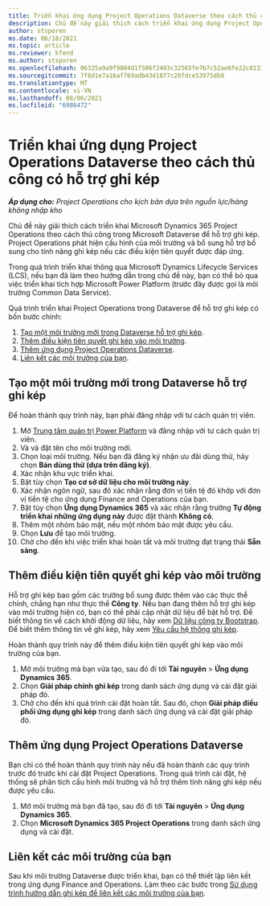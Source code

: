 ```yaml
---
title: Triển khai ứng dụng Project Operations Dataverse theo cách thủ công có hỗ trợ ghi kép
description: Chủ đề này giải thích cách triển khai ứng dụng Project Operations Dataverse để hỗ trợ ghi kép.
author: stsporen
ms.date: 06/18/2021
ms.topic: article
ms.reviewer: kfend
ms.author: stsporen
ms.openlocfilehash: 06325a9a9f9084d1f506f2493c32565fe7b7c52ae6fe22c81339b9c1d632e688
ms.sourcegitcommit: 7f8d1e7a16af769adb43d1877c28fdce53975db8
ms.translationtype: MT
ms.contentlocale: vi-VN
ms.lasthandoff: 08/06/2021
ms.locfileid: "6986472"
---
```

# <a name="manually-deploy-the-project-operations-dataverse-app-with-dual-write-support"></a>Triển khai ứng dụng Project Operations Dataverse theo cách thủ công có hỗ trợ ghi kép

_**Áp dụng cho:** Project Operations cho kịch bản dựa trên nguồn lực/hàng không nhập kho_

Chủ đề này giải thích cách triển khai Microsoft Dynamics 365 Project Operations theo cách thủ công trong Microsoft Dataverse để hỗ trợ ghi kép. Project Operations phát hiện cấu hình của môi trường và bổ sung hỗ trợ bổ sung cho tính năng ghi kép nếu các điều kiện tiên quyết được đáp ứng.

Trong quá trình triển khai thông qua Microsoft Dynamics Lifecycle Services (LCS), nếu bạn đã làm theo hướng dẫn trong chủ đề này, bạn có thể bỏ qua việc triển khai tích hợp Microsoft Power Platform (trước đây được gọi là môi trường Common Data Service).

Quá trình triển khai Project Operations trong Dataverse để hỗ trợ ghi kép có bốn bước chính:

1. [Tạo một môi trường mới trong Dataverse hỗ trợ ghi kép](#create).
2. [Thêm điều kiện tiên quyết ghi kép vào môi trường](#prerequisites).
3. [Thêm ứng dụng Project Operations Dataverse](#dataverse).
4. [Liên kết các môi trường của bạn](#link).

## <a name="create-a-new-environment-in-dataverse-that-supports-dual-write"></a><a name="create"></a>Tạo một môi trường mới trong Dataverse hỗ trợ ghi kép

Để hoàn thành quy trình này, bạn phải đăng nhập với tư cách quản trị viên.

1. Mở [Trung tâm quản trị Power Platform](https://admin.powerplatform.com) và đăng nhập với tư cách quản trị viên.
2. Và và đặt tên cho môi trường mới.
3. Chọn loại môi trường. Nếu bạn đã đăng ký nhận ưu đãi dùng thử, hãy chọn **Bản dùng thử (dựa trên đăng ký)**.
4. Xác nhận khu vực triển khai.
5. Bật tùy chọn **Tạo cơ sở dữ liệu cho môi trường này**. 
6. Xác nhận ngôn ngữ, sau đó xác nhận rằng đơn vị tiền tệ đó khớp với đơn vị tiền tệ cho ứng dụng Finance and Operations của bạn.
7. Bật tùy chọn **Ứng dụng Dynamics 365** và xác nhận rằng trường **Tự động triển khai những ứng dụng này** được đặt thành **Không có**.
8. Thêm một nhóm bảo mật, nếu một nhóm bảo mật được yêu cầu.
9. Chọn **Lưu** để tạo môi trường.
10. Chờ cho đến khi việc triển khai hoàn tất và môi trường đạt trạng thái **Sẵn sàng**.

## <a name="add-dual-write-prerequisites-to-the-environment"></a><a name="prerequisites"></a>Thêm điều kiện tiên quyết ghi kép vào môi trường

Hỗ trợ ghi kép bao gồm các trường bổ sung được thêm vào các thực thể chính, chẳng hạn như thực thể **Công ty**. Nếu bạn đang thêm hỗ trợ ghi kép vào môi trường hiện có, bạn có thể phải cập nhật dữ liệu để bật hỗ trợ. Để biết thông tin về cách khởi động dữ liệu, hãy xem [Dữ liệu công ty Bootstrap](/dynamics365/fin-ops-core/dev-itpro/data-entities/dual-write/bootstrap-company-data). Để biết thêm thông tin về ghi kép, hãy xem [Yêu cầu hệ thống ghi kép](/dynamics365/fin-ops-core/dev-itpro/data-entities/dual-write/dual-write-system-req).

Hoàn thành quy trình này để thêm điều kiện tiên quyết ghi kép vào môi trường của bạn.

1. Mở môi trường mà bạn vừa tạo, sau đó đi tới **Tài nguyên** \> **Ứng dụng Dynamics 365**.
2. Chọn **Giải pháp chính ghi kép** trong danh sách ứng dụng và cài đặt giải pháp đó.
3. Chờ cho đến khi quá trình cài đặt hoàn tất. Sau đó, chọn **Giải pháp điều phối ứng dụng ghi kép** trong danh sách ứng dụng và cài đặt giải pháp đó.

## <a name="add-the-project-operations-dataverse-app"></a><a name="dataverse"></a>Thêm ứng dụng Project Operations Dataverse

Bạn chỉ có thể hoàn thành quy trình này nếu đã hoàn thành các quy trình trước đó trước khi cài đặt Project Operations. Trong quá trình cài đặt, hệ thống sẽ phân tích cấu hình môi trường và hỗ trợ thêm tính năng ghi kép nếu được yêu cầu.

1. Mở môi trường mà bạn đã tạo, sau đó đi tới **Tài nguyên** \> **Ứng dụng Dynamics 365**.
2. Chọn **Microsoft Dynamics 365 Project Operations** trong danh sách ứng dụng và cài đặt.

## <a name="link-your-environments"></a><a name="link"></a>Liên kết các môi trường của bạn

Sau khi môi trường Dataverse được triển khai, bạn có thể thiết lập liên kết trong ứng dụng Finance and Operations. Làm theo các bước trong [Sử dụng trình hướng dẫn ghi kép để liên kết các môi trường của bạn](/dynamics365/fin-ops-core/dev-itpro/data-entities/dual-write/link-your-environment).
